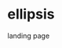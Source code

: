 # ellipsis
landing page 

<a href="https://albertthewinner2000.github.io/ellipsis/"><img src="https://i.ibb.co/D1Hc59s/15-01-2021-130558.png" alt=""></a>
